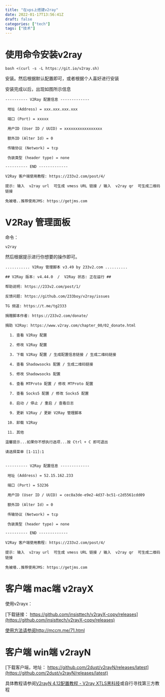 ```yaml
---
title: "在vps上搭建v2ray"
date: 2022-01-17T13:56:41Z
draft: false
categories: ["tech"]
tags: ["技术"]
---
```


# 使用命令安装v2ray

```
bash <(curl -s -L https://git.io/v2ray.sh)
```

安装。然后根据默认配置即可，或者根据个人喜好进行安装


安装完成以后，出现如图所示信息
```
---------- V2Ray 配置信息 -------------

 地址 (Address) = xxx.xxx.xxx.xxx

 端口 (Port) = xxxxx

 用户ID (User ID / UUID) = xxxxxxxxxxxxxxxxx

 额外ID (Alter Id) = 0

 传输协议 (Network) = tcp

 伪装类型 (header type) = none

---------- END -------------

V2Ray 客户端使用教程: https://233v2.com/post/4/

提示: 输入  v2ray url  可生成 vmess URL 链接 / 输入  v2ray qr  可生成二维码链接

免被墙..推荐使用JMS: https://getjms.com
```

# V2Ray 管理面板

命令：
```
v2ray
```

然后根据提示进行你想要的操作即可。

```
........... V2Ray 管理脚本 v3.49 by 233v2.com ..........

## V2Ray 版本: v4.44.0  /  V2Ray 状态: 正在运行 ##

帮助说明: https://233v2.com/post/1/

反馈问题: https://github.com/233boy/v2ray/issues

TG 频道: https://t.me/tg2333

捐赠脚本作者: https://233v2.com/donate/

捐助 V2Ray: https://www.v2ray.com/chapter_00/02_donate.html

  1. 查看 V2Ray 配置

  2. 修改 V2Ray 配置

  3. 下载 V2Ray 配置 / 生成配置信息链接 / 生成二维码链接

  4. 查看 Shadowsocks 配置 / 生成二维码链接

  5. 修改 Shadowsocks 配置

  6. 查看 MTProto 配置 / 修改 MTProto 配置

  7. 查看 Socks5 配置 / 修改 Socks5 配置

  8. 启动 / 停止 / 重启 / 查看日志

  9. 更新 V2Ray / 更新 V2Ray 管理脚本

 10. 卸载 V2Ray

 11. 其他

温馨提示...如果你不想执行选项...按 Ctrl + C 即可退出

请选择菜单 [1-11]:1


---------- V2Ray 配置信息 -------------

 地址 (Address) = 52.15.162.233

 端口 (Port) = 53236

 用户ID (User ID / UUID) = cec8a3de-e9e2-4d37-bc51-c2d5561cdd09

 额外ID (Alter Id) = 0

 传输协议 (Network) = tcp

 伪装类型 (header type) = none

---------- END -------------

V2Ray 客户端使用教程: https://233v2.com/post/4/

提示: 输入  v2ray url  可生成 vmess URL 链接 / 输入  v2ray qr  可生成二维码链接

免被墙..推荐使用JMS: https://getjms.com
```


# 客户端 mac端 v2rayX

使用v2rayx：

[下载链接： https://github.com/insisttech/v2rayX-copy/releases](https://github.com/insisttech/v2rayX-copy/releases)

[使用方法请参阅http://mccm.me/71.html](http://mccm.me/71.html)

# 客户端 win端 v2rayN

[下载客户端，地址： https://github.com/2dust/v2rayN/releases/latest](https://github.com/2dust/v2rayN/releases/latest)

具体教程请参阅[V2rayN 4.12配置教程 - V2ray XTLS黑科技](https://v2xtls.org/v2rayn-4-12配置教程/)或自行寻找第三方教程